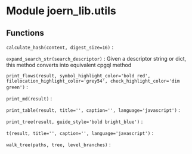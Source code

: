 Module joern_lib.utils
======================

Functions
---------

    
`calculate_hash(content, digest_size=16)`
:   

    
`expand_search_str(search_descriptor)`
:   Given a descriptor string or dict, this method converts into equivalent cpgql method

    
`print_flows(result, symbol_highlight_color='bold red', filelocation_highlight_color='grey54', check_highlight_color='dim green')`
:   

    
`print_md(result)`
:   

    
`print_table(result, title='', caption='', language='javascript')`
:   

    
`print_tree(result, guide_style='bold bright_blue')`
:   

    
`t(result, title='', caption='', language='javascript')`
:   

    
`walk_tree(paths, tree, level_branches)`
: